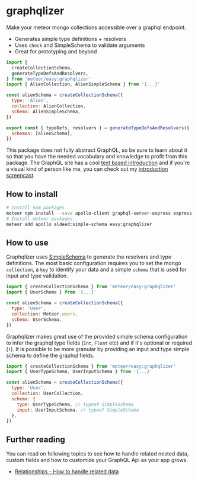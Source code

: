 # graphqlizer 

Make your meteor mongo collections accessible over a graphql endpoint.

* Generates simple type definitions + resolvers
* Uses `check` and SimpleSchema to validate arguments
* Great for prototyping and beyond

```js
import {
  createCollectionSchema,
  generateTypeDefsAndResolvers,
} from 'meteor/easy:graphqlizer'
import { AlienCollection, AlienSimpleSchema } from '{...}'

const alienSchema = createCollectionSchema({ 
  type: 'Alien',
  collection: AlienCollection,
  schema: AlienSimpleSchema,
})

export const { typeDefs, resolvers } = generateTypeDefsAndResolvers({
  schemas: [alienSchema],
})
```

This package does not fully abstract GraphQL, so be sure to learn about it so that you have the needed vocabulary and knowledge to profit from this package. The GraphQL site has a cool [text based introduction](http://graphql.org/learn/) and if you're a visual kind of person like me, you can check out my [introduction screencast](matteos-tech-courses.thinkific.com).

## How to install

```bash
# Install npm packages
meteor npm install --save apollo-client graphql-server-express express graphql graphql-tools body-parser
# Install meteor packages
meteor add apollo aldeed:simple-schema easy:graphqlizer
```

## How to use

Graphqlizer uses [SimpleSchema](https://github.com/aldeed/meteor-simple-schema) to generate the resolvers and type definitions. The most basic configuration requires you to set the mongo `collection`, a `key` to identify your data and a simple `schema` that is used for input and type validation.

```js
import { createCollectionSchema } from 'meteor/easy:graphqlizer'
import { UserSchema } from '{...}'

const alienSchema = createCollectionSchema({ 
  type: 'User',
  collection: Meteor.users,
  schema: UserSchema,
})
```

Graphqlizer makes great use of the provided simple schema configuration to infer the graphql type fields (`Int`, `Float` etc) and if it's optional or required (`!`). It is possible to be more granular by providing an input and type simple schema to define the graphql fields.

```js
import { createCollectionSchema } from 'meteor/easy:graphqlizer'
import { UserTypeSchema, UserInputSchema } from '{...}'

const alienSchema = createCollectionSchema({ 
  type: 'User',
  collection: UserCollection,
  schema: {
    type: UserTypeSchema, // typeof SimpleSchema
    input: UserInputSchema, // typeof SimpleSchema
  },
})
```

## Further reading

You can read on following topics to see how to handle related nested data, custom fields and how to customize your GraphQL Api as your app grows. 

* [Relationships - How to handle related data](./docs/Relationships.md)
